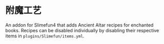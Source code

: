 # 附魔工艺

An addon for Slimefun4 that adds Ancient Altar recipes for enchanted books. Recipes can be disabled individually by disabling their respective items in `plugins/Slimefun/items.yml`.
